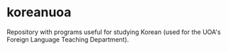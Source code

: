 # koreanuoa
Repository with programs useful for studying Korean (used for the UOA's Foreign Language Teaching Department).
